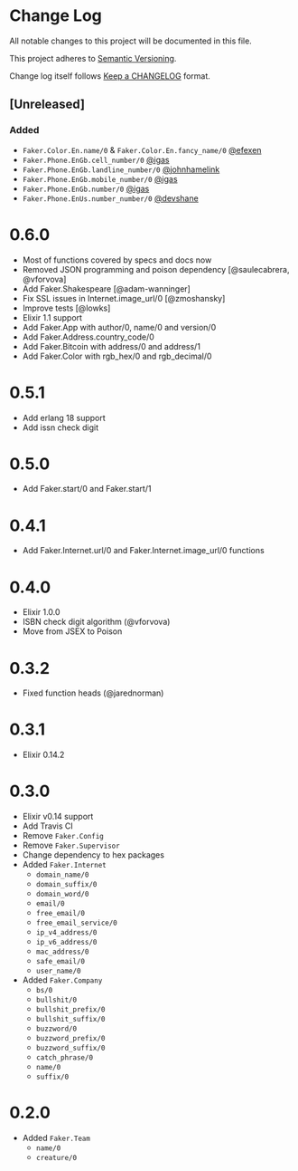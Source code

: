 # Change Log
All notable changes to this project will be documented in this file.

This project adheres to [Semantic Versioning](http://semver.org/).

Change log itself follows [Keep a CHANGELOG](http://keepachangelog.com) format.

## [Unreleased]
### Added
- `Faker.Color.En.name/0` & `Faker.Color.En.fancy_name/0` [@efexen]
- `Faker.Phone.EnGb.cell_number/0` [@igas]
- `Faker.Phone.EnGb.landline_number/0` [@johnhamelink]
- `Faker.Phone.EnGb.mobile_number/0` [@igas]
- `Faker.Phone.EnGb.number/0` [@igas]
- `Faker.Phone.EnUs.number_number/0` [@devshane]

# 0.6.0

* Most of functions covered by specs and docs now
* Removed JSON programming and poison dependency [@saulecabrera, @vforvova]
* Add Faker.Shakespeare [@adam-wanninger]
* Fix SSL issues in Internet.image_url/0 [@zmoshansky]
* Improve tests [@lowks]
* Elixir 1.1 support
* Add Faker.App with author/0, name/0 and version/0
* Add Faker.Address.country_code/0
* Add Faker.Bitcoin with address/0 and address/1
* Add Faker.Color with rgb_hex/0 and rgb_decimal/0

# 0.5.1

* Add erlang 18 support
* Add issn check digit

# 0.5.0

* Add Faker.start/0 and Faker.start/1

# 0.4.1

* Add Faker.Internet.url/0 and Faker.Internet.image_url/0 functions

# 0.4.0

* Elixir 1.0.0
* ISBN check digit algorithm (@vforvova)
* Move from JSEX to Poison

# 0.3.2

* Fixed function heads (@jarednorman)

# 0.3.1

* Elixir 0.14.2

# 0.3.0

* Elixir v0.14 support
* Add Travis CI
* Remove `Faker.Config`
* Remove `Faker.Supervisor`
* Change dependency to hex packages
* Added `Faker.Internet`
  * `domain_name/0`
  * `domain_suffix/0`
  * `domain_word/0`
  * `email/0`
  * `free_email/0`
  * `free_email_service/0`
  * `ip_v4_address/0`
  * `ip_v6_address/0`
  * `mac_address/0`
  * `safe_email/0`
  * `user_name/0`
* Added `Faker.Company`
  * `bs/0`
  * `bullshit/0`
  * `bullshit_prefix/0`
  * `bullshit_suffix/0`
  * `buzzword/0`
  * `buzzword_prefix/0`
  * `buzzword_suffix/0`
  * `catch_phrase/0`
  * `name/0`
  * `suffix/0`

# 0.2.0

* Added `Faker.Team`
  * `name/0`
  * `creature/0`

[@devshane]: https://github.com/devshane
[@efexen]: https://github.com/efexen
[@igas]: https://github.com/igas
[@johnhamelink]: https://github.com/johnhamelink
